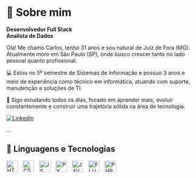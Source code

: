 # 👋 Sobre mim

**Desenvolvedor Full Stack** <br>
**Analista de Dados**

Olá! Me chamo Carlos, tenho 31 anos e sou natural de Juiz de Fora (MG). Atualmente moro em São Paulo (SP), onde busco crescer tanto no lado pessoal quanto profissional.

💻 Estou no 5º semestre de Sistemas de Informação e possuo 3 anos e meio de experiência como técnico em informática, atuando com suporte, manutenção e soluções de TI.

🚀 Sigo estudando todos os dias, focado em aprender mais, evoluir constantemente e construir uma trajetória sólida na área de tecnologia.

<p align="left">
  <a href="https://www.linkedin.com/in/carlos-alberto-a25300302" target="_blank">
    <img 
      src="https://img.shields.io/badge/LinkedIn-0077B5?style=for-the-badge&logo=linkedin&logoColor=white" 
      alt="LinkedIn"
    />
  </a>

...

## 🤖 Linguagens e Tecnologias
<img
  align="left"
  alt="HTML"
  title="HTML"
  width="30px"
  style="padding-right: 10px;"
  src="https://cdn.jsdelivr.net/gh/devicons/devicon@latest/icons/html5/html5-original-wordmark.svg" 
/>
<img
  align="left"
  alt="CSS"
  title="CSS"
  width="30px"
  style="padding-right: 10px;"
  src="https://cdn.jsdelivr.net/gh/devicons/devicon@latest/icons/css3/css3-original-wordmark.svg" 
/>
<img
  align="left"
  alt="JS"
  title="JS"
  width="30px"
  style="padding-right: 10px;"
  src="https://cdn.jsdelivr.net/gh/devicons/devicon@latest/icons/javascript/javascript-original.svg"
/>
<img
  align="left"
  alt="PY"
  title="PY"
  width="30px"
  style="padding-right: 10px;"
  src="https://cdn.jsdelivr.net/gh/devicons/devicon@latest/icons/python/python-original-wordmark.svg"
/>
<img
  align="left"
  alt="JAVA"
  title="JAVA"
  width="30px"
  style="padding-right: 10px;"
  src="https://cdn.jsdelivr.net/gh/devicons/devicon@latest/icons/java/java-original.svg"
/>
<img
  align="left"
  alt="FLUTTER"
  title="FLUTTER"
  width="30px"
  style="padding-right: 10px;"
  src="https://cdn.jsdelivr.net/gh/devicons/devicon@latest/icons/flutter/flutter-original.svg"
/>
<img
  align="left"
  alt="PHP"
  title="PHP"
  width="30px"
  style="padding-right: 10px;"
  src="https://cdn.jsdelivr.net/gh/devicons/devicon@latest/icons/php/php-original.svg"
/>
          
